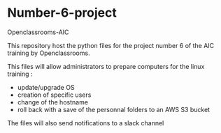 # Number-6-project
Openclassrooms-AIC

This repository host the python files for the project number 6 of the AIC training by Openclassrooms.

This files will allow administrators to prepare computers for the linux training :

- update/upgrade OS
- creation of specific users
- change of the hostname
- roll back with a save of the personnal folders to an AWS S3 bucket 

The files will also send notifications to a slack channel

